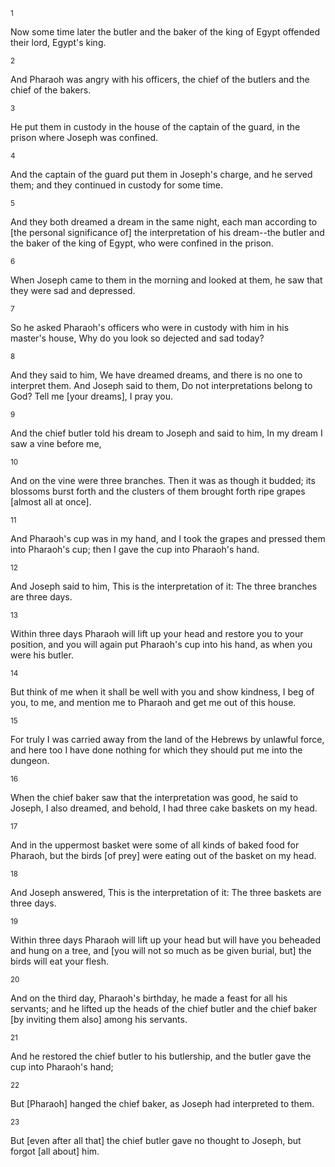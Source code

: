 <sup>1</sup> 

Now some time later the butler and the baker of the king of Egypt offended their lord, Egypt's king. 

<sup>2</sup> 

And Pharaoh was angry with his officers, the chief of the butlers and the chief of the bakers. 

<sup>3</sup> 

He put them in custody in the house of the captain of the guard, in the prison where Joseph was confined. 

<sup>4</sup> 

And the captain of the guard put them in Joseph's charge, and he served them; and they continued in custody for some time. 

<sup>5</sup> 

And they both dreamed a dream in the same night, each man according to [the personal significance of] the interpretation of his dream--the butler and the baker of the king of Egypt, who were confined in the prison. 

<sup>6</sup> 

When Joseph came to them in the morning and looked at them, he saw that they were sad and depressed. 

<sup>7</sup> 

So he asked Pharaoh's officers who were in custody with him in his master's house, Why do you look so dejected and sad today? 

<sup>8</sup> 

And they said to him, We have dreamed dreams, and there is no one to interpret them. And Joseph said to them, Do not interpretations belong to God? Tell me [your dreams], I pray you. 

<sup>9</sup> 

And the chief butler told his dream to Joseph and said to him, In my dream I saw a vine before me, 

<sup>10</sup> 

And on the vine were three branches. Then it was as though it budded; its blossoms burst forth and the clusters of them brought forth ripe grapes [almost all at once]. 

<sup>11</sup> 

And Pharaoh's cup was in my hand, and I took the grapes and pressed them into Pharaoh's cup; then I gave the cup into Pharaoh's hand. 

<sup>12</sup> 

And Joseph said to him, This is the interpretation of it: The three branches are three days. 

<sup>13</sup> 

Within three days Pharaoh will lift up your head and restore you to your position, and you will again put Pharaoh's cup into his hand, as when you were his butler. 

<sup>14</sup> 

But think of me when it shall be well with you and show kindness, I beg of you, to me, and mention me to Pharaoh and get me out of this house. 

<sup>15</sup> 

For truly I was carried away from the land of the Hebrews by unlawful force, and here too I have done nothing for which they should put me into the dungeon. 

<sup>16</sup> 

When the chief baker saw that the interpretation was good, he said to Joseph, I also dreamed, and behold, I had three cake baskets on my head. 

<sup>17</sup> 

And in the uppermost basket were some of all kinds of baked food for Pharaoh, but the birds [of prey] were eating out of the basket on my head. 

<sup>18</sup> 

And Joseph answered, This is the interpretation of it: The three baskets are three days. 

<sup>19</sup> 

Within three days Pharaoh will lift up your head but will have you beheaded and hung on a tree, and [you will not so much as be given burial, but] the birds will eat your flesh. 

<sup>20</sup> 

And on the third day, Pharaoh's birthday, he made a feast for all his servants; and he lifted up the heads of the chief butler and the chief baker [by inviting them also] among his servants. 

<sup>21</sup> 

And he restored the chief butler to his butlership, and the butler gave the cup into Pharaoh's hand; 

<sup>22</sup> 

But [Pharaoh] hanged the chief baker, as Joseph had interpreted to them. 

<sup>23</sup> 

But [even after all that] the chief butler gave no thought to Joseph, but forgot [all about] him.